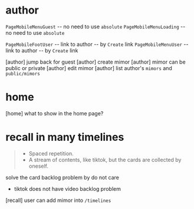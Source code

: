 # author

`PageMobileMenuGuest` -- no need to use `absolute`
`PageMobileMenuLoading` -- no need to use `absolute`

`PageMobileFootUser` -- link to author -- by `Create` link
`PageMobileMenuUser` -- link to author -- by `Create` link

[author] jump back for guest
[author] create mimor
[author] mimor can be public or private
[author] edit mimor
[author] list author's `mimors` and `public/mimors`

# home

[home] what to show in the home page?

# recall in many timelines

> - Spaced repetition.
> - A stream of contents, like tiktok, but the cards are collected by oneself.

solve the card backlog problem by do not care

- tiktok does not have video backlog problem

[recall] user can add mimor into `/timelines`
